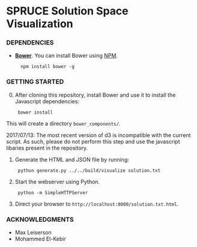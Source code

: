 # SPRUCE Solution Space Visualization

### DEPENDENCIES ###

* [**Bower**](http://bower.io/). You can install Bower using [NPM](https://www.npmjs.com/).

        npm install bower -g

### GETTING STARTED ###

0. After cloning this repository, install Bower and use it to install the Javascript dependencies:

        bower install

  This will create a directory `bower_components/`.

  2017/07/13: The most recent version of d3 is incompatible with the current script. As such, please do not perform this step and use the javascript libaries present in the repository.

1. Generate the HTML and JSON file by running:

        python generate.py ../../build/visualize solution.txt

2. Start the webserver using Python.

        python -m SimpleHTTPServer

3. Direct your browser to `http://localhost:8000/solution.txt.html`.

### ACKNOWLEDGMENTS

* Max Leiserson
* Mohammed El-Kebir
